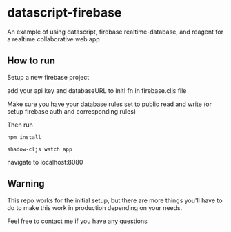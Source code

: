 # datascript-firebase

An example of using datascript, firebase realtime-database, and reagent for a realtime collaborative web app


## How to run

Setup a new firebase project

add your api key and databaseURL to init! fn in firebase.cljs file

Make sure you have your database rules set to public read and write (or setup firebase auth and corresponding rules)

Then run

`npm install`


`shadow-cljs watch app`

navigate to localhost:8080


## Warning

This repo works for the initial setup, but there are more things you'll have to do to make this work in production depending on your needs.

Feel free to contact me if you have any questions
